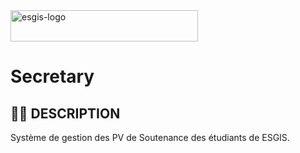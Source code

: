 <img width="300" height="50" alt="esgis-logo" src="https://github.com/user-attachments/assets/dc8eb97f-bd0f-4815-9520-5a8b64fce5fb" />


# Secretary

## ✍🏿 DESCRIPTION
Système de gestion des PV de Soutenance des étudiants de ESGIS.
